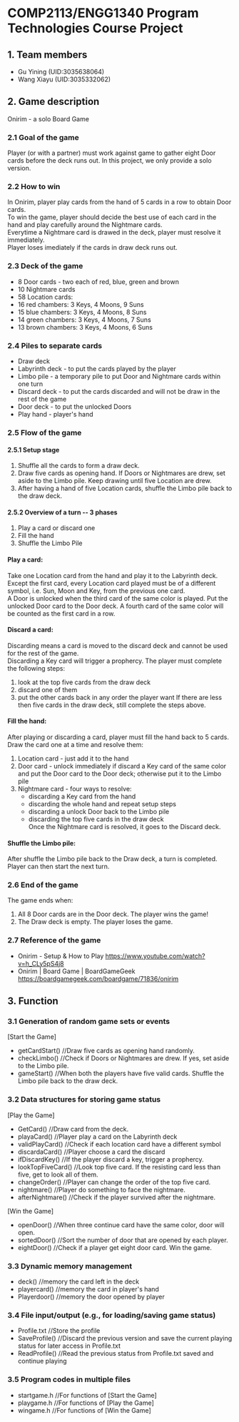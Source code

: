 # COMP2113/ENGG1340 Program Technologies Course Project

## 1. Team members
- Gu Yining (UID:3035638064)
- Wang Xiayu (UID:3035332062)
## 2. Game description
Onirim - a solo Board Game
### 2.1 Goal of the game
Player (or with a partner) must work against game to gather eight Door cards before the deck runs out. In this project, we only provide a solo version. 
### 2.2 How to win
In Onirim, player play cards from the hand of 5 cards in a row to obtain Door cards.</br>
To win the game, player should decide the best use of each card in the hand and play carefully around the Nightmare cards.</br>
Everytime a Nightmare card is drawed in the deck, player must resolve it immediately. </br>
Player loses imediately if the cards in draw deck runs out.</br>
### 2.3 Deck of the game
- 8 Door cards - two each of red, blue, green and brown
- 10 Nightmare cards
- 58 Location cards:
- 16 red chambers: 3 Keys, 4 Moons, 9 Suns
- 15 blue chambers: 3 Keys, 4 Moons, 8 Suns
- 14 green chambers: 3 Keys, 4 Moons, 7 Suns
- 13 brown chambers: 3 Keys, 4 Moons, 6 Suns
### 2.4 Piles to separate cards
- Draw deck
- Labyrinth deck	- to put the cards played by the player
- Limbo pile 		- a temporary pile to put Door and Nightmare cards within one turn
- Discard deck 		- to put the cards discarded and will not be draw in the rest of the game
- Door deck		- to put the unlocked Doors
- Play hand		- player's hand
### 2.5 Flow of the game
#### 2.5.1 Setup stage
1. Shuffle all the cards to form a draw deck.
2. Draw five cards as opening hand. If Doors or Nightmares are drew, set aside to the Limbo pile. Keep drawing until five Location are drew.
3. After having a hand of five Location cards, shuffle the Limbo pile back to the draw deck.
#### 2.5.2 Overview of a turn -- 3 phases
1. Play a card or discard one
2. Fill the hand
3. Shuffle the Limbo Pile
#### **Play a card:**
Take one Location card from the hand and play it to the Labyrinth deck.</br>
Except the first card, every Location card played must be of a different symbol, i.e. Sun, Moon and Key, from the previous one card.</br>
A Door is unlocked when the third card of the same color is played. Put the unlocked Door card to the Door deck. A fourth card of the same color will be counted as the first card in a row. </br>
#### **Discard a card:** 
Discarding means a card is moved to the discard deck and cannot be used for the rest of the game.</br>
Discarding a Key card will trigger a prophercy. The player must complete the following steps:</br>
1. look at the top five cards from the draw deck
2. discard one of them 
3. put the other cards back in any order the player want
If there are less then five cards in the draw deck, still complete the steps above.</br>
#### **Fill the hand:**
After playing or discarding a card, player must fill the hand back to 5 cards.</br>
Draw the card one at a time and resolve them:</br>
1. Location card - just add it to the hand</br>
2. Door card - unlock immediately if discard a Key card of the same color and put the Door card to the Door deck; otherwise put it to the Limbo pile </br>
3. Nightmare card - four ways to resolve:
   - discarding a Key card from the hand</br>
   - discarding the whole hand and repeat setup steps</br>
   - discarding a unlock Door back to the Limbo pile</br>
   - discarding the top five cards in the draw deck</br>
Once the Nightmare card is resolved, it goes to the Discard deck.</br>

#### **Shuffle the Limbo pile:**
After shuffle the Limbo pile back to the Draw deck, a turn is completed. Player can then start the next turn.
	
### 2.6 End of the game
The game ends when:</br>
1. All 8 Door cards are in the Door deck. The player wins the game!</br>
2. The Draw deck is empty. The player loses the game.</br>

### 2.7 Reference of the game
- Onirim - Setup & How to Play https://www.youtube.com/watch?v=h_CLy5pS4j8
- Onirim | Board Game | BoardGameGeek https://boardgamegeek.com/boardgame/71836/onirim

## 3. Function
### 3.1 Generation of random game sets or events
[Start the Game]</br>
- getCardStart()	//Draw five cards as opening hand randomly.
- checkLimbo()   	//Check if Doors or Nightmares are drew. If yes, set aside to the Limbo pile.
- gameStart()   	//When both the players have five valid cards. Shuffle the Limbo pile back to the draw deck.
### 3.2 Data structures for storing game status
[Play the Game]</br>
- GetCard()             //Draw card from the deck. 
- playaCard()   	//Player play a card on the Labyrinth deck
- validPlayCard()   	//Check if each location card have a different symbol
- discardaCard()   	//Player choose a card the discard
- ifDiscardKey()   	//If the player discard a key, trigger a prophercy.
- lookTopFiveCard()   	//Look top five card. If the resisting card less than five, get to look all of them.
- changeOrder()   	//Player can change the order of the top five card.
- nightmare()  		//Player do something to face the nightmare. 
- afterNightmare()   	//Check if the player survived after the nightmare. </br>

[Win the Game]</br>
- openDoor()   		//When three continue card have the same color, door will open. 
- sortedDoor()   	//Sort the number of door that are opened by each player.
- eightDoor()  		//Check if a player get eight door card. Win the game. 
### 3.3 Dynamic memory management
- deck()  	 	//memory the card left in the deck
- playercard() 		//memory the card in player's hand
- Playerdoor()   	//memory the door opened by player
### 3.4 File input/output (e.g., for loading/saving game status)
- Profile.txt		//Store the profile 
- SaveProfile() 	//Discard the previous version and save the current playing status for later access in Profile.txt
- ReadProfile()		//Read the previous status from Profile.txt saved and continue playing 
### 3.5 Program codes in multiple files
- startgame.h		//For functions of [Start the Game]
- playgame.h		//For functions of [Play the Game]
- wingame.h		//For functions of [Win the Game] 


